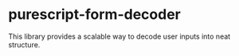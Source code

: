 # purescript-form-decoder
This library provides a scalable way to decode user inputs into neat structure.
